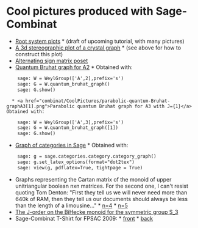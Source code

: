 

# Cool pictures produced with Sage-Combinat

* <a href="combinat/CoolPictures/root-system-plots.pdf">Root system plots</a> 
      * (draft of upcoming tutorial, with many pictures) 
* <a href="combinat/CoolPictures/plot-crystal-3d.png">A 3d stereographic plot of a crystal graph</a> 
      * (see above for how to construct this plot) 
* <a href="combinat/CoolPictures/alternating-sign-matrix-poset.pdf">Alternating sign matrix poset</a> 
* <a href="combinat/CoolPictures/quantum-Bruhat-graphA2.png">Quantum Bruhat graph for A2</a> 
      * Obtained with: 

```txt
    sage: W = WeylGroup(['A',2],prefix='s')
    sage: G = W.quantum_bruhat_graph()
    sage: G.show()
```
      * <a href="combinat/CoolPictures/parabolic-quantum-Bruhat-graphA3[1].png">Parabolic quantum Bruhat graph for A3 with J={1}</a> Obtained with: 

```txt
    sage: W = WeylGroup(['A',3],prefix='s')
    sage: G = W.quantum_bruhat_graph([1])
    sage: G.show()
```
* <a href="combinat/CoolPictures/SageCategoryGraph.pdf">Graph of categories in Sage</a> 
      * <span style="display:none">[[!inline pages="/combinat/CoolPictures/SageCategoryGraph.pdf" feeds="no" raw="yes"]]Graph of categories in Sage</span> Obtained with: 

```txt
    sage: g = sage.categories.category.category_graph()
    sage: g.set_latex_options(format="dot2tex")
    sage: view(g, pdflatex=True, tightpage = True)
```
* Graphs representing the Cartan matrix of the monoid of upper unitriangular boolean nxn matrices. For the second one, I can't resist quoting Tom Denton: "First they tell us we will never need more than 640k of RAM, then they tell us our documents should always be less than the length of a limousine..." 
         * <a href="combinat/CoolPictures/UpperTriangularBooleanMatrixMonoid4-cartan-graph.pdf">n=4</a> 
         * <a href="combinat/CoolPictures/UpperTriangularBooleanMatrixMonoid5-cartan-graph.pdf">n=5</a> 
* <a href="combinat/CoolPictures/J-graph-A2.pdf">The J-order on the BiHecke monoid for the symmetric group S_3</a> 
* Sage-Combinat T-Shirt for FPSAC 2009: 
         * <a href="combinat/CoolPictures/tshirt-fpsac09-front.png">front</a> 
         * <a href="combinat/CoolPictures/tshirt-fpsac09-back.png">back</a> 